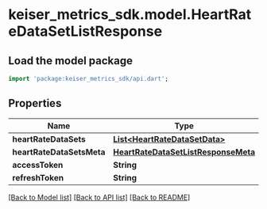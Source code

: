 # keiser_metrics_sdk.model.HeartRateDataSetListResponse

## Load the model package
```dart
import 'package:keiser_metrics_sdk/api.dart';
```

## Properties
Name | Type | Description | Notes
------------ | ------------- | ------------- | -------------
**heartRateDataSets** | [**List&lt;HeartRateDataSetData&gt;**](HeartRateDataSetData.md) |  | 
**heartRateDataSetsMeta** | [**HeartRateDataSetListResponseMeta**](HeartRateDataSetListResponseMeta.md) |  | 
**accessToken** | **String** |  | [optional] 
**refreshToken** | **String** |  | [optional] 

[[Back to Model list]](../README.md#documentation-for-models) [[Back to API list]](../README.md#documentation-for-api-endpoints) [[Back to README]](../README.md)


